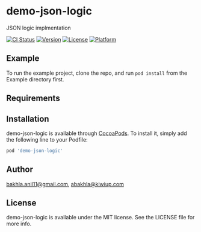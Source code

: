 # demo-json-logic
JSON logic implmentation

[![CI Status](https://img.shields.io/travis/bakhla.anil11@gmail.com/demo-json-logic.svg?style=flat)](https://travis-ci.org/bakhla.anil11@gmail.com/demo-json-logic)
[![Version](https://img.shields.io/cocoapods/v/demo-json-logic.svg?style=flat)](https://cocoapods.org/pods/demo-json-logic)
[![License](https://img.shields.io/cocoapods/l/demo-json-logic.svg?style=flat)](https://cocoapods.org/pods/demo-json-logic)
[![Platform](https://img.shields.io/cocoapods/p/demo-json-logic.svg?style=flat)](https://cocoapods.org/pods/demo-json-logic)

## Example

To run the example project, clone the repo, and run `pod install` from the Example directory first.

## Requirements

## Installation

demo-json-logic is available through [CocoaPods](https://cocoapods.org). To install
it, simply add the following line to your Podfile:

```ruby
pod 'demo-json-logic'
```

## Author

bakhla.anil11@gmail.com, abakhla@kiwiup.com

## License

demo-json-logic is available under the MIT license. See the LICENSE file for more info.


